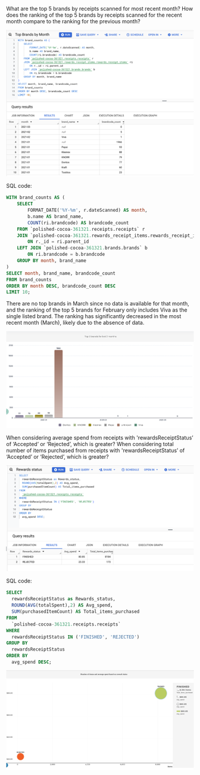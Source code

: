 What are the top 5 brands by receipts scanned for most recent month?
How does the ranking of the top 5 brands by receipts scanned for the recent month compare to the ranking for the previous month?

![Top Brand query](../assets/Top_brands.png)

SQL code: 
```sql
WITH brand_counts AS (
    SELECT 
        FORMAT_DATE('%Y-%m', r.dateScanned) AS month,
        b.name AS brand_name,
        COUNT(ri.brandcode) AS brandcode_count
    FROM `polished-cocoa-361321.receipts.receipts` r
    JOIN `polished-cocoa-361321.rewards_receipt_items.rewards_receipt_items` ri
        ON r._id = ri.parent_id
    LEFT JOIN `polished-cocoa-361321.brands.brands` b
        ON ri.brandcode = b.brandcode
    GROUP BY month, brand_name
)
SELECT month, brand_name, brandcode_count
FROM brand_counts
ORDER BY month DESC, brandcode_count DESC
LIMIT 10;
``` 

There are no top brands in March since no data is available for that month, and the ranking of the top 5 brands for February only includes Viva as the single listed brand. The ranking has significantly decreased in the most recent month (March), likely due to the absence of data.

![Top Brand viz](../assets/Top_5_brands_viz.png)

When considering average spend from receipts with 'rewardsReceiptStatus’ of ‘Accepted’ or ‘Rejected’, which is greater?
When considering total number of items purchased from receipts with 'rewardsReceiptStatus’ of ‘Accepted’ or ‘Rejected’, which is greater?

![reward viz](../assets/reward_status.png)

SQL code: 
```sql
SELECT 
  rewardsReceiptStatus as Rewards_status,
  ROUND(AVG(totalSpent),2) AS Avg_spend,
  SUM(purchasedItemCount) AS Total_items_purchased
FROM 
  `polished-cocoa-361321.receipts.receipts`
WHERE 
  rewardsReceiptStatus IN ('FINISHED', 'REJECTED')
GROUP BY 
  rewardsReceiptStatus
ORDER BY 
  avg_spend DESC;
```
![reward viz](../assets/reward_status_viz.png)

